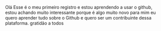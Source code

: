 Olá
Esse é o meu primeiro registro e estou aprendendo a usar o
github, estou achando muito interessante porque é algo muito novo para mim
eu quero aprender tudo sobre o Github e quero ser um contribuinte 
dessa plataforma.
gratidão a todos
